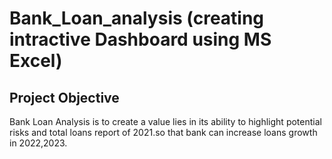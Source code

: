 # Bank_Loan_analysis (creating intractive Dashboard using MS Excel)
## Project Objective
Bank Loan Analysis is to create a value lies in its ability to highlight potential risks and total loans report of 2021.so that bank can increase loans growth in 2022,2023.


